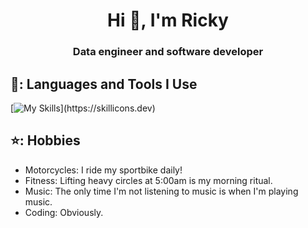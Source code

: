 <h1 align="center">Hi 👋, I'm Ricky</h1>
<h3 align="center">Data engineer and software developer</h3>

## 👻: Languages and Tools I Use
[![My Skills](https://skillicons.dev/icons?i=py,cs,cpp,dotnet,flask,azure,mysql,)](https://skillicons.dev)

## ⭐: Hobbies
- Motorcycles: I ride my sportbike daily!
- Fitness: Lifting heavy circles at 5:00am is my morning ritual.
- Music: The only time I'm not listening to music is when I'm playing music.
- Coding: Obviously.
